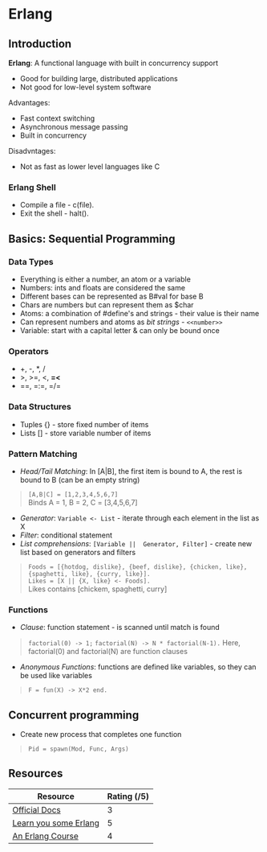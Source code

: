 # Erlang
## Introduction

**Erlang**: A functional language with built in concurrency support
- Good for building large, distributed applications
- Not good for low-level system software

Advantages:
- Fast context switching
- Asynchronous message passing
- Built in concurrency

Disadvntages:
- Not as fast as lower level languages like C

### Erlang Shell

- Compile a file - c(file).
- Exit the shell - halt().

## Basics: Sequential Programming
### Data Types

- Everything is either a number, an atom or a variable
- Numbers: ints and floats are considered the same
- Different bases can be represented as B#val for base B
- Chars are numbers but can represent them as $char
- Atoms: a combination of #define's and strings - their value is their name
- Can represent numbers and atoms as _bit strings_ - `<<number>>`
- Variable: start with a capital letter & can only be bound once

### Operators

- +, -, *, /
- \>, >=, <, **=<**
- ==, =:=, =/=

### Data Structures

- Tuples {} - store fixed number of items
- Lists [] - store variable number of items

### Pattern Matching

- _Head/Tail Matching_: In [A|B], the first item is bound to A, the rest is bound to B (can be an empty string)  
> `[A,B|C] = [1,2,3,4,5,6,7]`  
> Binds A = 1, B = 2, C = [3,4,5,6,7]  

- _Generator_: `Variable <- List` - iterate through each element in the list as X
- _Filter_: conditional statement
- _List comprehensions_: `[Variable ||  Generator, Filter]` - create new list based on generators and filters
> `Foods = [{hotdog, dislike}, {beef, dislike}, {chicken, like}, {spaghetti, like}, {curry, like}].`  
> `Likes = [X || {X, like} <- Foods].`  
> Likes contains [chickem, spaghetti, curry]  

### Functions

- _Clause_: function statement - is scanned until match is found
> `factorial(0) -> 1;` 
> `factorial(N) -> N * factorial(N-1).` 
> Here, factorial(0) and factorial(N) are function clauses 

- _Anonymous Functions_: functions are defined like variables, so they can be used like variables
> `F = fun(X) -> X*2 end.`

## Concurrent programming

- Create new process that completes one function 
> `Pid = spawn(Mod, Func, Args)`

## Resources

Resource | Rating (/5)
--- | ---
[Official Docs](http://erlang.org/documentation/doc-6.4/doc/index.html) | 3
[Learn you some Erlang](https://learnyousomeerlang.com/content) | 5
[An Erlang Course](http://erlang.org/course/course.html) | 4
